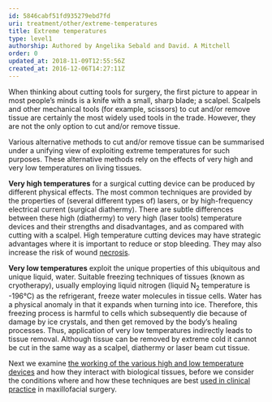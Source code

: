 ```yaml
---
id: 5846cabf51fd935279ebd7fd
uri: treatment/other/extreme-temperatures
title: Extreme temperatures
type: level1
authorship: Authored by Angelika Sebald and David. A Mitchell
order: 0
updated_at: 2018-11-09T12:55:56Z
created_at: 2016-12-06T14:27:11Z
---
```


<p>When thinking about cutting tools for surgery, the first picture
    to appear in most people’s minds is a knife with a small,
    sharp blade; a scalpel. Scalpels and other mechanical tools
    (for example, scissors) to cut and/or remove tissue are certainly
    the most widely used tools in the trade. However, they are
    not the only option to cut and/or remove tissue.</p>
<p>Various alternative methods to cut and/or remove tissue can be
    summarised under a unifying view of exploiting extreme temperatures
    for such purposes. These alternative methods rely on the
    effects of very high and very low temperatures on living
    tissues.</p>
<p><strong>Very high temperatures</strong> for a surgical cutting
    device can be produced by different physical effects. The
    most common techniques are provided by the properties of
    (several different types of) lasers, or by high-frequency
    electrical current (surgical diathermy). There are subtle
    differences between these high (diathermy) to very high (laser
    tools) temperature devices and their strengths and disadvantages,
    and as compared with cutting with a scalpel. High temperature
    cutting devices may have strategic advantages where it is
    important to reduce or stop bleeding. They may also increase
    the risk of wound <a href="/diagnosis/a-z/necrosis/soft">necrosis</a>.</p>
<p><strong>Very low temperatures</strong> exploit the unique properties
    of this ubiquitous and unique liquid, water. Suitable freezing
    techniques of tissues (known as cryotherapy), usually employing
    liquid nitrogen (liquid N<sub>2</sub> temperature is -196°C)
    as the refrigerant, freeze water molecules in tissue cells.
    Water has a physical anomaly in that it expands when turning
    into ice. Therefore, this freezing process is harmful to
    cells which subsequently die because of damage by ice crystals,
    and then get removed by the body’s healing processes. Thus,
    application of very low temperatures indirectly leads to
    tissue removal. Although tissue can be removed by extreme
    cold it cannot be cut in the same way as a scalpel, diathermy
    or laser beam cut tissue.</p>
<p>Next we examine <a href="/treatment/other/extreme-temperatures/detailed">the working of the various high and low temperature devices</a>    and how they interact with biological tissues, before we
    consider the conditions where and how these techniques are
    best <a href="/treatment/other/extreme-temperatures/detailed">used in clinical practice</a>    in maxillofacial surgery.</p>
